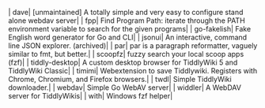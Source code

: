 | dave| [unmaintained] A totally simple and very easy to configure stand alone webdav server|
| fpp| Find Program Path: iterate through the PATH environment variable to search for the given programs|
| go-fakelish| Fake English word generator for Go and CLI|
| jsonui| An interactive, command line JSON explorer. (archived)|
| par| par is a paragraph reformatter, vaguely similar to fmt, but better.|
| scoopfz| fuzzy search your local scoop apps (fzf)|
| tiddly-desktop| A custom desktop browser for TiddlyWiki 5 and TiddlyWiki Classic|
| timimi| Webextension to save Tiddlywiki. Registers with Chrome, Chromium, and Firefox browsers.|
| twdl| Simple TiddlyWiki downloader.|
| webdav| Simple Go WebAV server|
| widdler| A WebDAV server for TiddlyWikis|
| with| Windows fzf helper|
